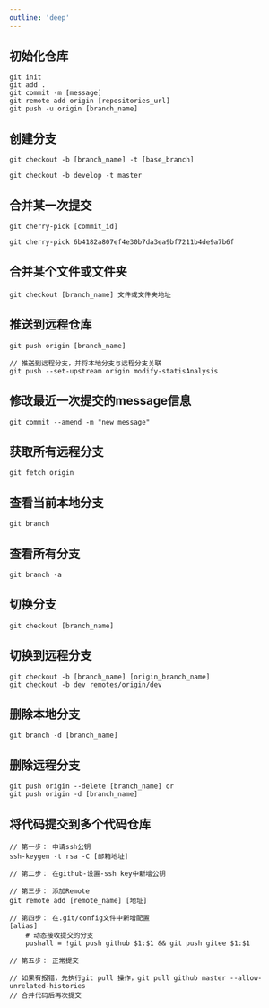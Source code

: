 ```yaml
---
outline: 'deep'
---
```



## 初始化仓库
```
git init 
git add .
git commit -m [message]
git remote add origin [repositories_url]
git push -u origin [branch_name]
```

## 创建分支
```
git checkout -b [branch_name] -t [base_branch]

git checkout -b develop -t master
```


## 合并某一次提交
```
git cherry-pick [commit_id]

git cherry-pick 6b4182a807ef4e30b7da3ea9bf7211b4de9a7b6f
```

## 合并某个文件或文件夹
```
git checkout [branch_name] 文件或文件夹地址
```


## 推送到远程仓库
```
git push origin [branch_name]

// 推送到远程分支，并将本地分支与远程分支关联
git push --set-upstream origin modify-statisAnalysis 
```


## 修改最近一次提交的message信息
```
git commit --amend -m "new message"
```


## 获取所有远程分支
```
git fetch origin
```


## 查看当前本地分支
```
git branch
```


## 查看所有分支
```
git branch -a
```


## 切换分支
```
git checkout [branch_name]
```


## 切换到远程分支
```
git checkout -b [branch_name] [origin_branch_name]
git checkout -b dev remotes/origin/dev
```


## 删除本地分支
```
git branch -d [branch_name]
```


## 删除远程分支
```
git push origin --delete [branch_name] or
git push origin -d [branch_name]
```


## 将代码提交到多个代码仓库
```
// 第一步： 申请ssh公钥
ssh-keygen -t rsa -C [邮箱地址]

// 第二步： 在github-设置-ssh key中新增公钥

// 第三步： 添加Remote
git remote add [remote_name] [地址]

// 第四步： 在.git/config文件中新增配置
[alias]
	# 动态接收提交的分支
	pushall = !git push github $1:$1 && git push gitee $1:$1

// 第五步： 正常提交

// 如果有报错，先执行git pull 操作，git pull github master --allow-unrelated-histories
// 合并代码后再次提交
```
